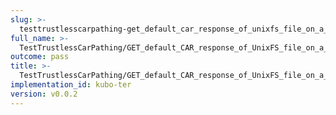 ```yaml
---
slug: >-
  testtrustlesscarpathing-get_default_car_response_of_unixfs_file_on_a_path_with_hamt-sharded_directory_(format-car)-body
full_name: >-
  TestTrustlessCarPathing/GET_default_CAR_response_of_UnixFS_file_on_a_path_with_HAMT-sharded_directory_(format=car)/Body
outcome: pass
title: >-
  TestTrustlessCarPathing/GET_default_CAR_response_of_UnixFS_file_on_a_path_with_HAMT-sharded_directory_(format=car)/Body
implementation_id: kubo-ter
version: v0.0.2
---
```


